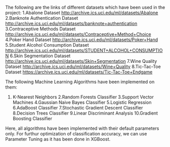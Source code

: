 The following are the links of different datasets which have been used in the project:
1.Abalone Dataset
http://archive.ics.uci.edu/ml/datasets/Abalone
2.Banknote Authentication Dataset
http://archive.ics.uci.edu/ml/datasets/banknote+authentication
3.Contraceptive Methods Dataset
http://archive.ics.uci.edu/ml/datasets/Contraceptive+Method+Choice
4.Poker Hand Dataset
http://archive.ics.uci.edu/ml/datasets/Poker+Hand
5.Student Alcohol Consumption Dataset
http://archive.ics.uci.edu/ml/datasets/STUDENT+ALCOHOL+CONSUMPTION
6.Skin Segmentation Dataset
http://archive.ics.uci.edu/ml/datasets/Skin+Segmentation
7.Wine Quality Dataset
http://archive.ics.uci.edu/ml/datasets/Wine+Quality
8.Tic-Tac-Toe Dataset
https://archive.ics.uci.edu/ml/datasets/Tic-Tac-Toe+Endgame

The following Machine Learning Algorithms have been implemented on them:
1. K-Nearest Neighbors
2.Random Forests Classifier
3.Support Vector Machines
4.Gaussian Naive Bayes Classifier
5.Logistic Regression
6.AdaBoost Classifier
7.Stochastic Gradient Descent Classifier
8.Decision Trees Classifier
9.Linear Discriminant Analysis
10.Gradient Boosting Classifier

Here, all algorithms have been implemented with their default parameters only. For furthur optimization of classification accuracy, we can use Parameter Tuning as it has been done in XGBoost.